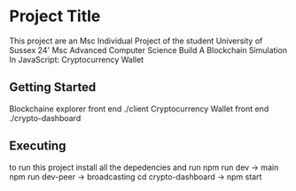 # Project Title
This project are an Msc Individual Project of the student
University of Sussex 24'
Msc Advanced Computer Science
Build A Blockchain Simulation In JavaScript: Cryptocurrency Wallet

## Getting Started
Blockchaine explorer front end ./client
Cryptocurrency Wallet front end ./crypto-dashboard

## Executing

to run this project install all the depedencies
and run
    npm run dev -> main
    npm run dev-peer -> broadcasting
    cd crypto-dashboard -> npm start

